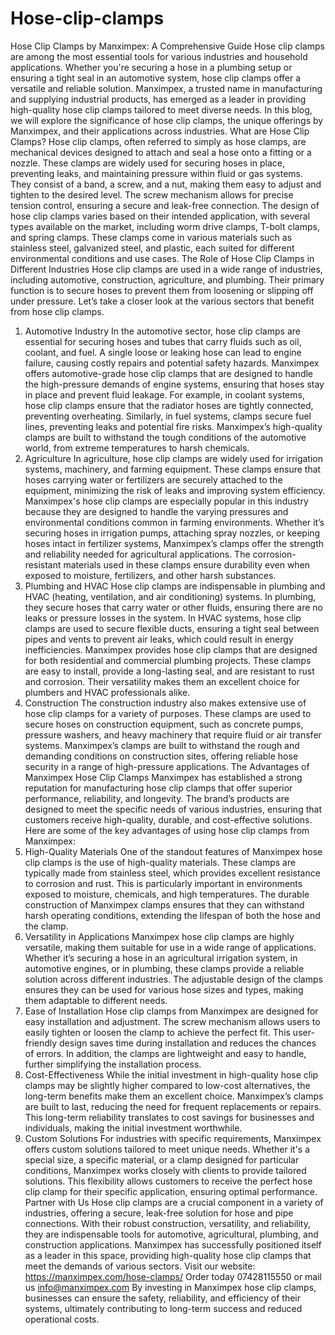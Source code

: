 # Hose-clip-clamps
Hose Clip Clamps by Manximpex: A Comprehensive Guide
Hose clip clamps are among the most essential tools for various industries and household applications. Whether you're securing a hose in a plumbing setup or ensuring a tight seal in an automotive system, hose clip clamps offer a versatile and reliable solution. Manximpex, a trusted name in manufacturing and supplying industrial products, has emerged as a leader in providing high-quality hose clip clamps tailored to meet diverse needs. In this blog, we will explore the significance of hose clip clamps, the unique offerings by Manximpex, and their applications across industries.
What are Hose Clip Clamps? 
Hose clip clamps, often referred to simply as hose clamps, are mechanical devices designed to attach and seal a hose onto a fitting or a nozzle. These clamps are widely used for securing hoses in place, preventing leaks, and maintaining pressure within fluid or gas systems. They consist of a band, a screw, and a nut, making them easy to adjust and tighten to the desired level. The screw mechanism allows for precise tension control, ensuring a secure and leak-free connection.
The design of hose clip clamps varies based on their intended application, with several types available on the market, including worm drive clamps, T-bolt clamps, and spring clamps. These clamps come in various materials such as stainless steel, galvanized steel, and plastic, each suited for different environmental conditions and use cases.
The Role of Hose Clip Clamps in Different Industries
Hose clip clamps are used in a wide range of industries, including automotive, construction, agriculture, and plumbing. Their primary function is to secure hoses to prevent them from loosening or slipping off under pressure. Let’s take a closer look at the various sectors that benefit from hose clip clamps.
1. Automotive Industry
In the automotive sector, hose clip clamps are essential for securing hoses and tubes that carry fluids such as oil, coolant, and fuel. A single loose or leaking hose can lead to engine failure, causing costly repairs and potential safety hazards. Manximpex offers automotive-grade hose clip clamps that are designed to handle the high-pressure demands of engine systems, ensuring that hoses stay in place and prevent fluid leakage.
For example, in coolant systems, hose clip clamps ensure that the radiator hoses are tightly connected, preventing overheating. Similarly, in fuel systems, clamps secure fuel lines, preventing leaks and potential fire risks. Manximpex’s high-quality clamps are built to withstand the tough conditions of the automotive world, from extreme temperatures to harsh chemicals.
2. Agriculture
In agriculture, hose clip clamps are widely used for irrigation systems, machinery, and farming equipment. These clamps ensure that hoses carrying water or fertilizers are securely attached to the equipment, minimizing the risk of leaks and improving system efficiency. Manximpex's hose clip clamps are especially popular in this industry because they are designed to handle the varying pressures and environmental conditions common in farming environments.
Whether it’s securing hoses in irrigation pumps, attaching spray nozzles, or keeping hoses intact in fertilizer systems, Manximpex’s clamps offer the strength and reliability needed for agricultural applications. The corrosion-resistant materials used in these clamps ensure durability even when exposed to moisture, fertilizers, and other harsh substances.
3. Plumbing and HVAC
Hose clip clamps are indispensable in plumbing and HVAC (heating, ventilation, and air conditioning) systems. In plumbing, they secure hoses that carry water or other fluids, ensuring there are no leaks or pressure losses in the system. In HVAC systems, hose clip clamps are used to secure flexible ducts, ensuring a tight seal between pipes and vents to prevent air leaks, which could result in energy inefficiencies.
Manximpex provides hose clip clamps that are designed for both residential and commercial plumbing projects. These clamps are easy to install, provide a long-lasting seal, and are resistant to rust and corrosion. Their versatility makes them an excellent choice for plumbers and HVAC professionals alike.
4. Construction
The construction industry also makes extensive use of hose clip clamps for a variety of purposes. These clamps are used to secure hoses on construction equipment, such as concrete pumps, pressure washers, and heavy machinery that require fluid or air transfer systems. Manximpex’s clamps are built to withstand the rough and demanding conditions on construction sites, offering reliable hose security in a range of high-pressure applications.
The Advantages of Manximpex Hose Clip Clamps
Manximpex has established a strong reputation for manufacturing hose clip clamps that offer superior performance, reliability, and longevity. The brand’s products are designed to meet the specific needs of various industries, ensuring that customers receive high-quality, durable, and cost-effective solutions. Here are some of the key advantages of using hose clip clamps from Manximpex:
1. High-Quality Materials
One of the standout features of Manximpex hose clip clamps is the use of high-quality materials. These clamps are typically made from stainless steel, which provides excellent resistance to corrosion and rust. This is particularly important in environments exposed to moisture, chemicals, and high temperatures. The durable construction of Manximpex clamps ensures that they can withstand harsh operating conditions, extending the lifespan of both the hose and the clamp.
2. Versatility in Applications
Manximpex hose clip clamps are highly versatile, making them suitable for use in a wide range of applications. Whether it’s securing a hose in an agricultural irrigation system, in automotive engines, or in plumbing, these clamps provide a reliable solution across different industries. The adjustable design of the clamps ensures they can be used for various hose sizes and types, making them adaptable to different needs.
3. Ease of Installation
Hose clip clamps from Manximpex are designed for easy installation and adjustment. The screw mechanism allows users to easily tighten or loosen the clamp to achieve the perfect fit. This user-friendly design saves time during installation and reduces the chances of errors. In addition, the clamps are lightweight and easy to handle, further simplifying the installation process.
4. Cost-Effectiveness
While the initial investment in high-quality hose clip clamps may be slightly higher compared to low-cost alternatives, the long-term benefits make them an excellent choice. Manximpex’s clamps are built to last, reducing the need for frequent replacements or repairs. This long-term reliability translates to cost savings for businesses and individuals, making the initial investment worthwhile.
5. Custom Solutions
For industries with specific requirements, Manximpex offers custom solutions tailored to meet unique needs. Whether it's a special size, a specific material, or a clamp designed for particular conditions, Manximpex works closely with clients to provide tailored solutions. This flexibility allows customers to receive the perfect hose clip clamp for their specific application, ensuring optimal performance.
Partner with Us 
Hose clip clamps are a crucial component in a variety of industries, offering a secure, leak-free solution for hose and pipe connections. With their robust construction, versatility, and reliability, they are indispensable tools for automotive, agricultural, plumbing, and construction applications. Manximpex has successfully positioned itself as a leader in this space, providing high-quality hose clip clamps that meet the demands of various sectors.
Visit our website: https://manximpex.com/hose-clamps/  Order today 07428115550 or mail us info@manximpex.com 
By investing in Manximpex hose clip clamps, businesses can ensure the safety, reliability, and efficiency of their systems, ultimately contributing to long-term success and reduced operational costs.

